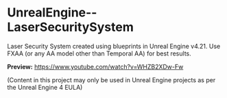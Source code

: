 # UnrealEngine--LaserSecuritySystem
Laser Security System created using blueprints in Unreal Engine v4.21. Use FXAA (or any AA model other than Temporal AA) for best results.

**Preview:** https://www.youtube.com/watch?v=WHZB2XDw-Fw

(Content in this project may only be used in Unreal Engine projects as per the Unreal Engine 4 EULA)
